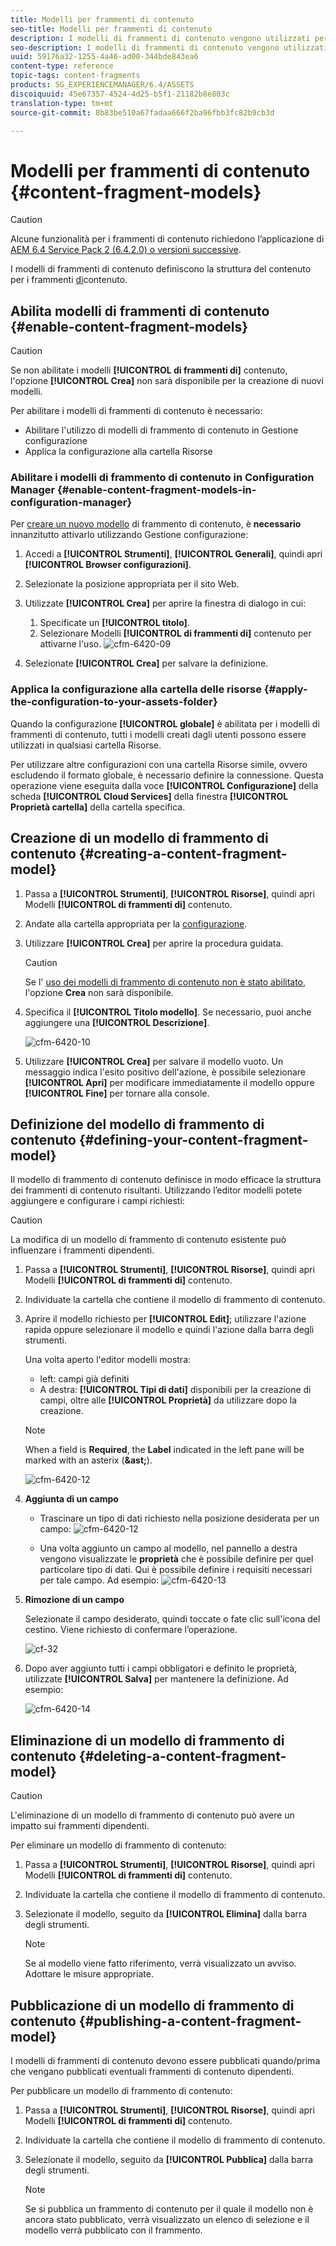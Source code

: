 ```yaml
---
title: Modelli per frammenti di contenuto
seo-title: Modelli per frammenti di contenuto
description: I modelli di frammenti di contenuto vengono utilizzati per creare frammenti di contenuto con contenuto strutturato.
seo-description: I modelli di frammenti di contenuto vengono utilizzati per creare frammenti di contenuto con contenuto strutturato.
uuid: 59176a32-1255-4a46-ad00-344bde843ea6
content-type: reference
topic-tags: content-fragments
products: SG_EXPERIENCEMANAGER/6.4/ASSETS
discoiquuid: 45e67357-4524-4d25-b5f1-21182b8e803c
translation-type: tm+mt
source-git-commit: 8b83be510a67fadaa666f2ba96fbb3fc82b9cb3d

---
```



# Modelli per frammenti di contenuto {#content-fragment-models}

>[!CAUTION]
>
>Alcune funzionalità per i frammenti di contenuto richiedono l’applicazione di [AEM 6.4 Service Pack 2 (6.4.2.0) o versioni successive](../release-notes/sp-release-notes.md).

I modelli di frammenti di contenuto definiscono la struttura del contenuto per i frammenti [di](content-fragments.md)contenuto.

## Abilita modelli di frammenti di contenuto {#enable-content-fragment-models}

>[!CAUTION]
>
>Se non abilitate i modelli **[!UICONTROL di frammenti di]** contenuto, l&#39;opzione **[!UICONTROL Crea]** non sarà disponibile per la creazione di nuovi modelli.

Per abilitare i modelli di frammenti di contenuto è necessario:

* Abilitare l&#39;utilizzo di modelli di frammento di contenuto in Gestione configurazione
* Applica la configurazione alla cartella Risorse

### Abilitare i modelli di frammento di contenuto in Configuration Manager {#enable-content-fragment-models-in-configuration-manager}

Per [creare un nuovo modello](#creating-a-content-fragment-model) di frammento di contenuto, è **necessario** innanzitutto attivarlo utilizzando Gestione configurazione:

1. Accedi a **[!UICONTROL Strumenti]**, **[!UICONTROL Generali]**, quindi apri **[!UICONTROL Browser configurazioni]**.
1. Selezionate la posizione appropriata per il sito Web.
1. Utilizzate **[!UICONTROL Crea]** per aprire la finestra di dialogo in cui:

   1. Specificate un **[!UICONTROL titolo]**.
   1. Selezionare Modelli **[!UICONTROL di frammenti di]** contenuto per attivarne l&#39;uso.
   ![cfm-6420-09](assets/cfm-6420-09.png)

1. Selezionate **[!UICONTROL Crea]** per salvare la definizione.

### Applica la configurazione alla cartella delle risorse {#apply-the-configuration-to-your-assets-folder}

Quando la configurazione **[!UICONTROL globale]** è abilitata per i modelli di frammenti di contenuto, tutti i modelli creati dagli utenti possono essere utilizzati in qualsiasi cartella Risorse.

Per utilizzare altre configurazioni con una cartella Risorse simile, ovvero escludendo il formato globale, è necessario definire la connessione. Questa operazione viene eseguita dalla voce **[!UICONTROL Configurazione]** della scheda **[!UICONTROL Cloud Services]** della finestra **[!UICONTROL Proprietà cartella]** della cartella specifica.

## Creazione di un modello di frammento di contenuto {#creating-a-content-fragment-model}

1. Passa a **[!UICONTROL Strumenti]**, **[!UICONTROL Risorse]**, quindi apri Modelli **[!UICONTROL di frammenti di]** contenuto.
1. Andate alla cartella appropriata per la [configurazione](#enable-content-fragment-models).
1. Utilizzare **[!UICONTROL Crea]** per aprire la procedura guidata.

   >[!CAUTION]
   >
   >Se l&#39; [uso dei modelli di frammento di contenuto non è stato abilitato](#enable-content-fragment-models), l&#39;opzione **Crea** non sarà disponibile.

1. Specifica il **[!UICONTROL Titolo modello]**. Se necessario, puoi anche aggiungere una **[!UICONTROL Descrizione]**.

   ![cfm-6420-10](assets/cfm-6420-10.png)

1. Utilizzare **[!UICONTROL Crea]** per salvare il modello vuoto. Un messaggio indica l&#39;esito positivo dell&#39;azione, è possibile selezionare **[!UICONTROL Apri]** per modificare immediatamente il modello oppure **[!UICONTROL Fine]** per tornare alla console.

## Definizione del modello di frammento di contenuto {#defining-your-content-fragment-model}

Il modello di frammento di contenuto definisce in modo efficace la struttura dei frammenti di contenuto risultanti. Utilizzando l’editor modelli potete aggiungere e configurare i campi richiesti:

>[!CAUTION]
>
>La modifica di un modello di frammento di contenuto esistente può influenzare i frammenti dipendenti.

1. Passa a **[!UICONTROL Strumenti]**, **[!UICONTROL Risorse]**, quindi apri Modelli **[!UICONTROL di frammenti di]** contenuto.

1. Individuate la cartella che contiene il modello di frammento di contenuto.
1. Aprire il modello richiesto per **[!UICONTROL Edit]**; utilizzare l&#39;azione rapida oppure selezionare il modello e quindi l&#39;azione dalla barra degli strumenti.

   Una volta aperto l&#39;editor modelli mostra:

   * left: campi già definiti
   * A destra: **[!UICONTROL Tipi di dati]** disponibili per la creazione di campi, oltre alle **[!UICONTROL Proprietà]** da utilizzare dopo la creazione.
   >[!NOTE]
   >
   >When a field is **Required**, the **Label** indicated in the left pane will be marked with an asterix (**&amp;ast;**).

   ![cfm-6420-12](assets/cfm-6420-12.png)

1. **Aggiunta di un campo**

   * Trascinare un tipo di dati richiesto nella posizione desiderata per un campo:
   ![cfm-6420-12](assets/cfm-6420-11.png)

   * Una volta aggiunto un campo al modello, nel pannello a destra vengono visualizzate le **proprietà** che è possibile definire per quel particolare tipo di dati. Qui è possibile definire i requisiti necessari per tale campo. Ad esempio:
   ![cfm-6420-13](assets/cfm-6420-13.png)

1. **Rimozione di un campo**

   Selezionate il campo desiderato, quindi toccate o fate clic sull&#39;icona del cestino. Viene richiesto di confermare l’operazione.

   ![cf-32](assets/cf-32.png)

1. Dopo aver aggiunto tutti i campi obbligatori e definito le proprietà, utilizzate **[!UICONTROL Salva]** per mantenere la definizione. Ad esempio:

   ![cfm-6420-14](assets/cfm-6420-14.png)

## Eliminazione di un modello di frammento di contenuto {#deleting-a-content-fragment-model}

>[!CAUTION]
>
>L&#39;eliminazione di un modello di frammento di contenuto può avere un impatto sui frammenti dipendenti.

Per eliminare un modello di frammento di contenuto:

1. Passa a **[!UICONTROL Strumenti]**, **[!UICONTROL Risorse]**, quindi apri Modelli **[!UICONTROL di frammenti di]** contenuto.

1. Individuate la cartella che contiene il modello di frammento di contenuto.
1. Selezionate il modello, seguito da **[!UICONTROL Elimina]** dalla barra degli strumenti.

   >[!NOTE]
   >
   >Se al modello viene fatto riferimento, verrà visualizzato un avviso. Adottare le misure appropriate.

## Pubblicazione di un modello di frammento di contenuto {#publishing-a-content-fragment-model}

I modelli di frammenti di contenuto devono essere pubblicati quando/prima che vengano pubblicati eventuali frammenti di contenuto dipendenti.

Per pubblicare un modello di frammento di contenuto:

1. Passa a **[!UICONTROL Strumenti]**, **[!UICONTROL Risorse]**, quindi apri Modelli **[!UICONTROL di frammenti di]** contenuto.

1. Individuate la cartella che contiene il modello di frammento di contenuto.
1. Selezionate il modello, seguito da **[!UICONTROL Pubblica]** dalla barra degli strumenti.

   >[!NOTE]
   >
   >Se si pubblica un frammento di contenuto per il quale il modello non è ancora stato pubblicato, verrà visualizzato un elenco di selezione e il modello verrà pubblicato con il frammento.

